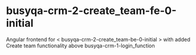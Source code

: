 # busyqa-crm-2-create_team-fe-0-initial
Angular frontend for < busyqa-crm-2-create_team-be-0-initial > with added Create team functionality above busyqa-crm-1-login_function

